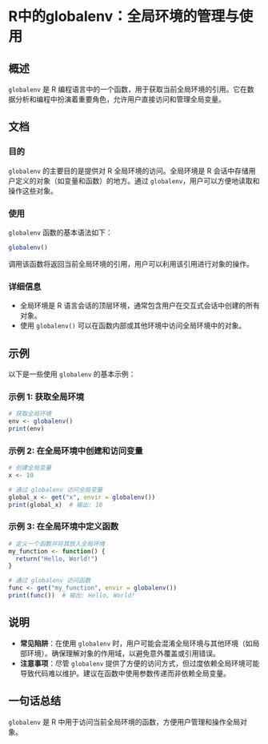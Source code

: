<!--
Meta Description: # R中的globalenv：全局环境的管理与使用 ## 概述 `globalenv` 是 R 编程语言中的一个函数，用于获取当前全局环境的引用。它在数据分析和编程中扮演着重要角色，允许用户直接访问和管理全局变量。 ## 文档 ### 目的 `globalenv` 的主要目的是提供对 R 全局环境的...
Meta Keywords: globalenv, print, 全局环境是, 获取全局环境, env
-->

# R中的globalenv：全局环境的管理与使用

## 概述
`globalenv` 是 R 编程语言中的一个函数，用于获取当前全局环境的引用。它在数据分析和编程中扮演着重要角色，允许用户直接访问和管理全局变量。

## 文档
### 目的
`globalenv` 的主要目的是提供对 R 全局环境的访问。全局环境是 R 会话中存储用户定义的对象（如变量和函数）的地方。通过 `globalenv`，用户可以方便地读取和操作这些对象。

### 使用
`globalenv` 函数的基本语法如下：
```R
globalenv()
```
调用该函数将返回当前全局环境的引用，用户可以利用该引用进行对象的操作。

### 详细信息
- 全局环境是 R 语言会话的顶层环境，通常包含用户在交互式会话中创建的所有对象。
- 使用 `globalenv()` 可以在函数内部或其他环境中访问全局环境中的对象。

## 示例
以下是一些使用 `globalenv` 的基本示例：

### 示例 1: 获取全局环境
```R
# 获取全局环境
env <- globalenv()
print(env)
```

### 示例 2: 在全局环境中创建和访问变量
```R
# 创建全局变量
x <- 10

# 通过 globalenv 访问全局变量
global_x <- get("x", envir = globalenv())
print(global_x)  # 输出: 10
```

### 示例 3: 在全局环境中定义函数
```R
# 定义一个函数并将其放入全局环境
my_function <- function() {
  return("Hello, World!")
}

# 通过 globalenv 访问函数
func <- get("my_function", envir = globalenv())
print(func())  # 输出: Hello, World!
```

## 说明
- **常见陷阱**：在使用 `globalenv` 时，用户可能会混淆全局环境与其他环境（如局部环境）。确保理解对象的作用域，以避免意外覆盖或引用错误。
- **注意事项**：尽管 `globalenv` 提供了方便的访问方式，但过度依赖全局环境可能导致代码难以维护。建议在函数中使用参数传递而非依赖全局变量。

## 一句话总结
`globalenv` 是 R 中用于访问当前全局环境的函数，方便用户管理和操作全局对象。